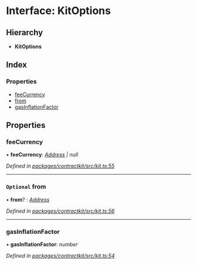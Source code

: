 # Interface: KitOptions

## Hierarchy

* **KitOptions**

## Index

### Properties

* [feeCurrency](_kit_.kitoptions.md#feecurrency)
* [from](_kit_.kitoptions.md#optional-from)
* [gasInflationFactor](_kit_.kitoptions.md#gasinflationfactor)

## Properties

###  feeCurrency

• **feeCurrency**: *[Address](../modules/_base_.md#address) | null*

*Defined in [packages/contractkit/src/kit.ts:55](https://github.com/celo-org/celo-monorepo/blob/6049da1fa/packages/contractkit/src/kit.ts#L55)*

___

### `Optional` from

• **from**? : *[Address](../modules/_base_.md#address)*

*Defined in [packages/contractkit/src/kit.ts:56](https://github.com/celo-org/celo-monorepo/blob/6049da1fa/packages/contractkit/src/kit.ts#L56)*

___

###  gasInflationFactor

• **gasInflationFactor**: *number*

*Defined in [packages/contractkit/src/kit.ts:54](https://github.com/celo-org/celo-monorepo/blob/6049da1fa/packages/contractkit/src/kit.ts#L54)*
